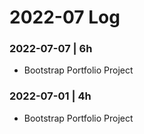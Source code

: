 # 2022-07 Log

### 2022-07-07 | 6h
- Bootstrap Portfolio Project

### 2022-07-01 | 4h
- Bootstrap Portfolio Project
